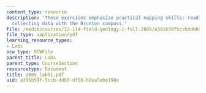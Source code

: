 ```yaml
---
content_type: resource
description: 'These exercises emphasize practical mapping skills: reading maps and
  collecting data with the Brunton compass.'
file: /media/courses/12-114-field-geology-i-fall-2005/a391b59f5ccbdd60df56b2ea5abe198e_2005_lab01.pdf
file_type: application/pdf
learning_resource_types:
- Labs
ocw_type: OCWFile
parent_title: Labs
parent_type: CourseSection
resourcetype: Document
title: 2005_lab01.pdf
uid: a391b59f-5ccb-dd60-df56-b2ea5abe198e
---
```

